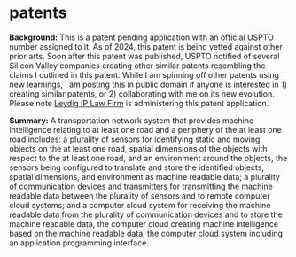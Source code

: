 # patents

<b>Background:</b> This is a patent pending application with an official USPTO number assigned to it. As of 2024, this patent is being vetted against other prior arts. Soon after this patent was published, USPTO notified of several Silicon Valley companies creating other similar patents resembling the claims I outlined in this patent. While I am spinning off other patents using new learnings, I am posting this in public domain if anyone is interested in 1) creating similar patents, or 2) collaborating with me on its new evolution. Please note <a href="http://www.leydig.com" target="_blank">Leydig IP Law Firm</a> is administering this patent application.

<b>Summary:</b> A transportation network system that provides machine intelligence relating to at least one road and a periphery of the at least one road includes: a plurality of sensors for identifying static and moving objects on the at least one road, spatial dimensions of the objects with respect to the at least one road, and an environment around the objects, the sensors being configured to translate and store the identified objects, spatial dimensions, and environment as machine readable data; a plurality of communication devices and transmitters for transmitting the machine readable data between the plurality of sensors and to remote computer cloud systems; and a computer cloud system for receiving the machine readable data from the plurality of communication devices and to store the machine readable data, the computer cloud creating machine intelligence based on the machine readable data, the computer cloud system including an application programming interface.
